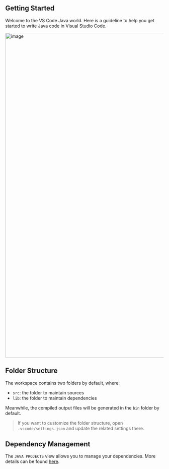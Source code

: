 ## Getting Started

Welcome to the VS Code Java world. Here is a guideline to help you get started to write Java code in Visual Studio Code.

<img width="1919" height="1030" alt="image" src="https://github.com/user-attachments/assets/80d38075-d59c-454d-b5da-5bc511a77260" />


## Folder Structure

The workspace contains two folders by default, where:

- `src`: the folder to maintain sources
- `lib`: the folder to maintain dependencies

Meanwhile, the compiled output files will be generated in the `bin` folder by default.

> If you want to customize the folder structure, open `.vscode/settings.json` and update the related settings there.

## Dependency Management

The `JAVA PROJECTS` view allows you to manage your dependencies. More details can be found [here](https://github.com/microsoft/vscode-java-dependency#manage-dependencies).
